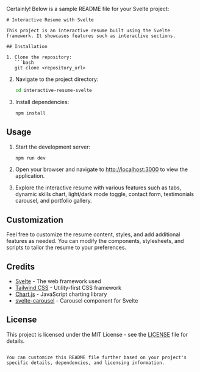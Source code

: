 Certainly! Below is a sample README file for your Svelte project:

```
# Interactive Resume with Svelte

This project is an interactive resume built using the Svelte framework. It showcases features such as interactive sections.

## Installation

1. Clone the repository:
   ```bash
   git clone <repository_url>
   ```

2. Navigate to the project directory:
   ```bash
   cd interactive-resume-svelte
   ```

3. Install dependencies:
   ```bash
   npm install
   ```

## Usage

1. Start the development server:
   ```bash
   npm run dev
   ```

2. Open your browser and navigate to [http://localhost:3000](http://localhost:3000) to view the application.

3. Explore the interactive resume with various features such as tabs, dynamic skills chart, light/dark mode toggle, contact form, testimonials carousel, and portfolio gallery.

## Customization

Feel free to customize the resume content, styles, and add additional features as needed. You can modify the components, stylesheets, and scripts to tailor the resume to your preferences.

## Credits

- [Svelte](https://svelte.dev/) - The web framework used
- [Tailwind CSS](https://tailwindcss.com/) - Utility-first CSS framework
- [Chart.js](https://www.chartjs.org/) - JavaScript charting library
- [svelte-carousel](https://github.com/beyonk-adventures/svelte-carousel) - Carousel component for Svelte

## License

This project is licensed under the MIT License - see the [LICENSE](LICENSE) file for details.
```

You can customize this README file further based on your project's specific details, dependencies, and licensing information.
